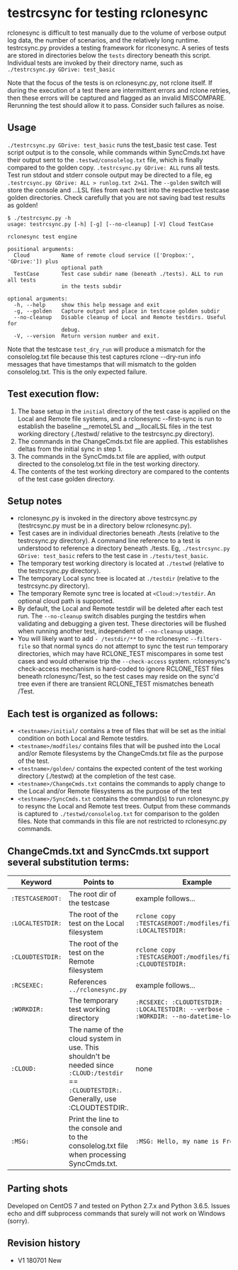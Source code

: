 
# testrcsync for testing rclonesync

rclonesync is difficult to test manually due to the volume of verbose output log data, the number of scenarios, and the 
relatively long runtime.  testrcsync.py provides a testing framework for rlconesync.  A series of tests are stored in
directories below the `tests` directory beneath this script.  Individual tests are invoked by their
directory name, such as `./testrcsync.py GDrive: test_basic`

Note that the focus of the tests is on rclonesync.py, not rclone itself.  If during the execution of a test there are
intermittent errors and rclone retries, then these errors will be captured and flagged as an invalid MISCOMPARE.  Rerunning the 
test should allow it to pass.  Consider such failures as noise.

## Usage
`./testrcsync.py GDrive: test_basic` runs the test_basic test case.  Test script output is to the console, while commands within
SyncCmds.txt have their output sent to the `.testwd/consolelog.txt` file, which is finally compared to the golden copy.
`.testrcsync.py GDrive: ALL` runs all tests.  Test run stdout and stderr console output may be directed to a file, eg 
`.testrcsync.py GDrive: ALL > runlog.txt 2>&1`.  The `--golden` switch will store the console and ...LSL files from each test 
into the respective testcase golden directories.  Check carefully that you are not saving bad test results as golden!
```
$ ./testrcsync.py -h
usage: testrcsync.py [-h] [-g] [--no-cleanup] [-V] Cloud TestCase

rclonesync test engine

positional arguments:
  Cloud          Name of remote cloud service (['Dropbox:', 'GDrive:']) plus
                 optional path
  TestCase       Test case subdir name (beneath ./tests). ALL to run all tests
                 in the tests subdir

optional arguments:
  -h, --help     show this help message and exit
  -g, --golden   Capture output and place in testcase golden subdir
  --no-cleanup   Disable cleanup of Local and Remote testdirs. Useful for
                 debug.
  -V, --version  Return version number and exit.
```
Note that the testcase `test_dry_run` will produce a mismatch for the consolelog.txt file because this test captures rclone --dry-run
info messages that have timestamps that will mismatch to the golden consolelog.txt.  This is the only expected failure.

## Test execution flow:
1. The base setup in the `initial` directory of the test case is applied on the Local and Remote file systems, and a rclonesync 
--first-sync is run to establish the baseline __remoteLSL and __llocalLSL files in the test working directory 
(./testwd/ relative to the testrcsync.py directory).
2. The commands in the ChangeCmds.txt file are applied.  This establishes deltas from the initial sync in step 1.
3. The commands in the SyncCmds.txt file are applied, with output directed to the consolelog.txt file in the test working directory.
4. The contents of the test working directory are compared to the contents of the test case golden directory.


## Setup notes
- rclonesync.py is invoked in the directory above testrcsync.py (testrcsync.py must be in a directory below rclonesync.py).
- Test cases are in individual directories beneath ./tests (relative to the testrcsync.py directory).  A command line reference to a test 
is understood to reference a directory beneath ./tests.  Eg, `./testrcsync.py GDrive: test_basic` refers to the test case in 
`./tests/test_basic`.
- The temporary test working directory is located at `./testwd` (relative to the testrcsync.py directory).
- The temporary Local sync tree is located at `./testdir` (relative to the testrcsync.py directory).
- The temporary Remote sync tree is located at `<Cloud:>/testdir`.  An optional cloud path is supported.
- By default, the Local and Remote testdir will be deleted after each test run.  The `--no-cleanup` switch disables purging the
testdirs when validating and debugging a given test.  These directories will be flushed when running another test, independent of 
`--no-cleanup` usage.
- You will likely want to add `- /testdir/**` to the rclonesync `--filters-file` so that normal syncs do not attempt to sync the test 
run temporary 
directories, which may have RCLONE_TEST miscompares in some test cases and would otherwise trip the `--check-access` system. 
rclonesync's check-access
mechanism is hard-coded to ignore RCLONE_TEST files beneath rclonesync/Test, so the test cases may reside on the sync'd tree even if
there are transient RCLONE_TEST mismatches beneath /Test.


## Each test is organized as follows:
- `<testname>/initial/` contains a tree of files that will be set as the initial condition on both Local and Remote testdirs.
- `<testname>/modfiles/` contains files that will be pushed into the Local and/or Remote filesystems by the ChangeCmds.txt file
as the purpose of the test.
- `<testname>/golden/` contains the expected content of the test working directory (./testwd) at the completion of the test case.
- `<testname>/ChangeCmds.txt` contains the commands to apply change to the Local and/or Remote filesystems as the purpose of the test
- `<testname>/SyncCmds.txt` contains the command(s) to run rclonesync.py to resync the Local and Remote test trees.  Output from
these commands is captured to `./testwd/consolelog.txt` for comparison to the golden files.  Note that commands in this
file are not restricted to rclonesync.py commands.

## ChangeCmds.txt and SyncCmds.txt support several substitution terms:

Keyword| Points to | Example
---|---|---
`:TESTCASEROOT:` | The root dir of the testcase | example follows... 
`:LOCALTESTDIR:` | The root of the test on the Local filesystem | `rclone copy :TESTCASEROOT:/modfiles/file11.txt :LOCALTESTDIR:`
`:CLOUDTESTDIR:` | The root of the test on the Remote filesystem | `rclone copy :TESTCASEROOT:/modfiles/file1.txt :CLOUDTESTDIR:`
`:RCSEXEC:` | References `../rclonesync.py` | example follows...
`:WORKDIR:` | The temporary test working directory | `:RCSEXEC: :CLOUDTESTDIR: :LOCALTESTDIR: --verbose --workdir :WORKDIR: --no-datetime-log`
`:CLOUD:` | The name of the cloud system in use. This shouldn't be needed since `:CLOUD:/testdir` == `:CLOUDTESTDIR:`.  Generally, use :CLOUDTESTDIR:.  | none
`:MSG:` | Print the line to the console and to the consolelog.txt file when processing SyncCmds.txt. | `:MSG: Hello, my name is Fred`

## Parting shots
Developed on CentOS 7 and tested on Python 2.7.x and Python 3.6.5.  Issues echo and diff subprocess commands that surely 
will not work on Windows (sorry).

## Revision history

- V1 180701 New
